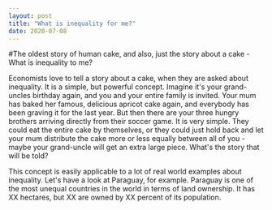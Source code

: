 ```yaml
---
layout: post
title: "What is inequality for me?"
date: 2020-07-08
---
```


#The oldest story of human cake, and also, just the story about a cake - What is inequality to me? 

Economists love to tell a story about a cake, when they are asked about inequality. It is a simple, but powerful concept. Imagine it's your grand-uncles birthday again, and you and your entire family is invited. Your mum has baked her famous, delicious apricot cake again, and everybody has been graving it for the last year. But then there are your three hungry brothers arriving directly from their soccer game. It is very simple. They could eat the entire cake by themselves, or they could just hold back and let your mum distribute the cake more or less equally between all of you - maybe your grand-uncle will get an extra large piece. What's the story that will be told? 

This concept is easily applicable to a lot of real world examples about inequality. Let's have a look at Paraguay, for example. Paraguay is one of the most unequal countries in the world in terms of land ownership. It has XX hectares, but XX are owned by XX percent of its population. 
